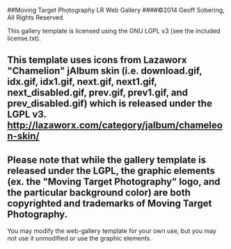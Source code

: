 ##Moving Target Photography LR Web Gallery
####&copy;2014 Geoff Sobering, All Rights Reserved

This gallery template is licensed using the GNU LGPL v3
(see the included license.txt).

This template uses icons from Lazaworx "Chamelion" jAlbum
skin (i.e. download.gif, idx.gif, idx1.gif, next.gif, next1.gif, 
next_disabled.gif, prev.gif, prev1.gif, and prev_disabled.gif) which
is released under the LGPL v3.
<http://lazaworx.com/category/jalbum/chameleon-skin/>
------------------------
Please note that while the gallery template is released under
the LGPL, the graphic elements (ex. the "Moving Target Photography"
logo, and the particular background color) are both copyrighted and
trademarks of Moving Target Photography.
------------------------
You may modify the web-gallery template for your own use, but you
may not use it unmodified or use the graphic elements.
